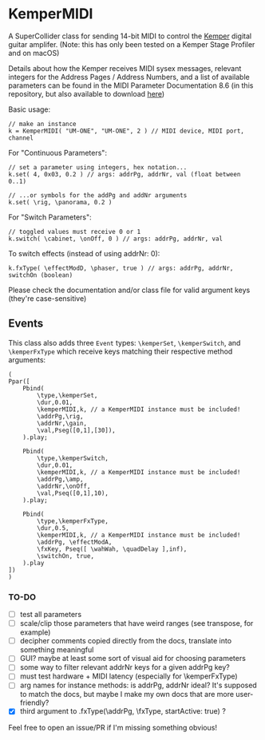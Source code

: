 # KemperMIDI

A SuperCollider class for sending 14-bit MIDI to control the [Kemper](https://www.kemper-amps.com) digital guitar amplifer. (Note: this has only been tested on a Kemper Stage Profiler and on macOS)

Details about how the Kemper receives MIDI sysex messages, relevant integers for the Address Pages / Address Numbers, and a list of available parameters can be found in the MIDI Parameter Documentation 8.6 (in this repository, but also available to download [here](https://www.kemper-amps.com/downloads/5/User-Manuals))

Basic usage:

```
// make an instance
k = KemperMIDI( "UM-ONE", "UM-ONE", 2 ) // MIDI device, MIDI port, channel
```
For "Continuous Parameters":
```
// set a parameter using integers, hex notation...
k.set( 4, 0x03, 0.2 ) // args: addrPg, addrNr, val (float between 0..1)

// ...or symbols for the addPg and addNr arguments
k.set( \rig, \panorama, 0.2 )
```
For "Switch Parameters":
```
// toggled values must receive 0 or 1
k.switch( \cabinet, \onOff, 0 ) // args: addrPg, addrNr, val
```
To switch effects (instead of using addrNr: 0):
```
k.fxType( \effectModD, \phaser, true ) // args: addrPg, addrNr, switchOn (boolean)
```
Please check the documentation and/or class file for valid argument keys (they're case-sensitive)

## Events

This class also adds three `Event` types: `\kemperSet`, `\kemperSwitch`, and `\kemperFxType` which receive keys matching their respective method arguments:
```
(
Ppar([
    Pbind(
        \type,\kemperSet,
        \dur,0.01,
        \kemperMIDI,k, // a KemperMIDI instance must be included!
        \addrPg,\rig,
        \addrNr,\gain,
        \val,Pseg([0,1],[30]),
    ).play;
    
    Pbind(
        \type,\kemperSwitch,
        \dur,0.01,
        \kemperMIDI,k, // a KemperMIDI instance must be included!
        \addrPg,\amp,
        \addrNr,\onOff,
        \val,Pseq([0,1],10),
    ).play;
    
    Pbind(
        \type,\kemperFxType,
        \dur,0.5,
        \kemperMIDI,k, // a KemperMIDI instance must be included!
        \addrPg, \effectModA,
        \fxKey, Pseq([ \wahWah, \quadDelay ],inf),
        \switchOn, true,
    ).play
])
)
```

### TO-DO
- [ ] test all parameters
- [ ] scale/clip those parameters that have weird ranges (see transpose, for example)
- [ ] decipher comments copied directly from the docs, translate into something meaningful
- [ ] GUI? maybe at least some sort of visual aid for choosing parameters
- [ ] some way to filter relevant addrNr keys for a given addrPg key?
- [ ] must test hardware + MIDI latency (especially for \kemperFxType)
- [ ] arg names for instance methods: is addrPg, addrNr ideal? It's supposed to match the docs, but maybe I make my own docs that are more user-friendly?
- [x] third argument to .fxType(\addrPg, \fxType, startActive: true) ?

Feel free to open an issue/PR if I'm missing something obvious!
